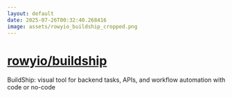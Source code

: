 ```yaml
---
layout: default
date: 2025-07-26T00:32:40.268416
image: assets/rowyio_buildship_cropped.png
---
```


# [rowyio/buildship](https://github.com/rowyio/buildship)

BuildShip: visual tool for backend tasks, APIs, and workflow automation with code or no-code

